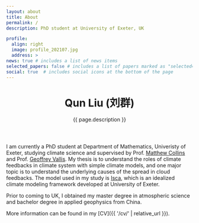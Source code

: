 ```yaml
---
layout: about
title: About
permalink: /
description: PhD student at University of Exeter, UK

profile:
  align: right
  image: profile_202107.jpg
  address: >
news: true # includes a list of news items
selected_papers: false # includes a list of papers marked as "selected={true}"
social: true  # includes social icons at the bottom of the page
---
```


<header class="post-header">
    <h1 class="post-title">
        <b>Qun Liu</b> (<b>刘群</b>)
    </h1>
    <p class="desc">{{ page.description }}</p>
</header>

I am currently a PhD student at Department of Mathematics, Univeristy of Exeter, studying climate science and supervised by Prof. [Matthew Collins](https://emps.exeter.ac.uk/mathematics/staff/mc369) and Prof. [Geoffrey Vallis](https://emps.exeter.ac.uk/mathematics/staff/gv219). My thesis is to understand the roles of climate feedbacks in climate system with simple climate models, and one major topic is to understand the underlying causes of the spread in cloud feedbacks. The model used in my study is [Isca](https://github.com/ExeClim/Isca), which is an idealized climate modeling framework developed at University of Exeter. 

Prior to coming to UK, I obtained my master degree in atmospheric science and bachelor degree in applied geophysics from China.

More information can be found in my [CV]({{ '/cv/' | relative_url }}).

<!---

    <p>Address:</p>
      <p>R919, Laver Building</p>
      <p>Department of Mathematics</p>
      <p>University of Exeter</p>
      <p>North Park Road</p>
      <p>Exeter, UK, EX4 4QE</p>

-->
